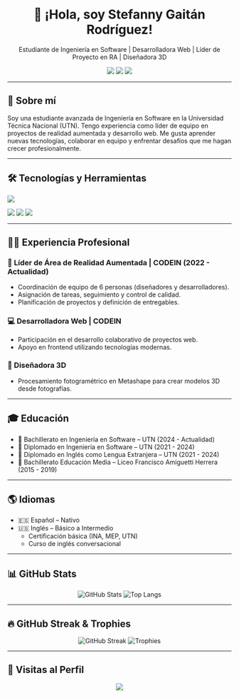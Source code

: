 <h1 align="center">👋 ¡Hola, soy Stefanny Gaitán Rodríguez!</h1>

<p align="center">
  Estudiante de Ingeniería en Software | Desarrolladora Web | Líder de Proyecto en RA | Diseñadora 3D
</p>

<p align="center">
  <a href="mailto:stefanygrdrive@gmail.com"><img src="https://img.shields.io/badge/Email-D14836?style=for-the-badge&logo=gmail&logoColor=white"/></a>
  <img src="https://img.shields.io/badge/Teléfono-6345--7280-blue?style=for-the-badge"/>
  <img src="https://img.shields.io/badge/Costa%20Rica-San%20Carlos-red?style=for-the-badge"/>
</p>

---

## 🧠 Sobre mí

Soy una estudiante avanzada de Ingeniería en Software en la Universidad Técnica Nacional (UTN). Tengo experiencia como líder de equipo en proyectos de realidad aumentada y desarrollo web. Me gusta aprender nuevas tecnologías, colaborar en equipo y enfrentar desafíos que me hagan crecer profesionalmente.

---

## 🛠️ Tecnologías y Herramientas

<p align="left">
  <img src="https://skillicons.dev/icons?i=html,css,javascript,react,unity,csharp,vscode,github,vite" />
</p>
<p align="left">
  <img src="https://img.shields.io/badge/Vuforia-005A9C?style=for-the-badge&logo=unity&logoColor=white"/>
  <img src="https://img.shields.io/badge/Meta%20Spark-0866FF?style=for-the-badge&logo=facebook&logoColor=white"/>
  <img src="https://img.shields.io/badge/Metashape-444444?style=for-the-badge"/>
</p>

---

## 👩‍💻 Experiencia Profesional

### 🎯 Líder de Área de Realidad Aumentada | CODEIN (2022 - Actualidad)
- Coordinación de equipo de 6 personas (diseñadores y desarrolladores).
- Asignación de tareas, seguimiento y control de calidad.
- Planificación de proyectos y definición de entregables.

### 💻 Desarrolladora Web | CODEIN
- Participación en el desarrollo colaborativo de proyectos web.
- Apoyo en frontend utilizando tecnologías modernas.

### 🎨 Diseñadora 3D
- Procesamiento fotogramétrico en Metashape para crear modelos 3D desde fotografías.

---

## 🎓 Educación

- 📘 Bachillerato en Ingeniería en Software – UTN (2024 - Actualidad)  
- 📘 Diplomado en Ingeniería en Software – UTN (2021 - 2024)  
- 📘 Diplomado en Inglés como Lengua Extranjera – UTN (2021 - 2024)  
- 🏫 Bachillerato Educación Media – Liceo Francisco Amiguetti Herrera (2015 - 2019)

---

## 🌎 Idiomas

- 🇪🇸 Español – Nativo  
- 🇺🇸 Inglés – Básico a Intermedio  
  - Certificación básica (INA, MEP, UTN)
  - Curso de inglés conversacional

---

## 📊 GitHub Stats

<p align="center">
  <img src="https://github-readme-stats.vercel.app/api?username=Stef123UTN&show_icons=true&theme=radical" alt="GitHub Stats"/>
  <img src="https://github-readme-stats.vercel.app/api/top-langs/?username=Stef123UTN&layout=compact&theme=radical" alt="Top Langs"/>
</p>

---

## 🔥 GitHub Streak & Trophies

<p align="center">
  <img src="https://github-readme-streak-stats.herokuapp.com/?user=Stef123UTN&theme=radical" alt="GitHub Streak"/>
  <img src="https://github-profile-trophy.vercel.app/?username=Stef123UTN&theme=radical&column=3&margin-w=15&margin-h=15" alt="Trophies"/>
</p>

---

## 🚀 Visitas al Perfil

<p align="center">
  <img src="https://komarev.com/ghpvc/?username=Stef123UTN&label=Visitas%20al%20perfil&color=brightgreen&style=flat"/>
</p>

